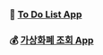 
### 📝 <a href="https://mangosteen977.github.io/react-master/to-do-app/">To Do List App</a>
### 💰 <a href="https://mangosteen977.github.io/react-master/coins-app/">가상화폐 조회 App</a>
